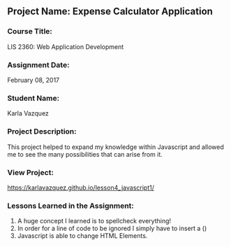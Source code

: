 ## Project Name:  Expense Calculator Application

### Course Title:
LIS 2360:  Web Application Development

### Assignment Date:  
February 08, 2017

### Student Name:  
Karla Vazquez

### Project Description:
This project helped to expand my knowledge within Javascript and allowed me to see the many possibilities that can arise from it.

### View Project:
https://karlavazquez.github.io/lesson4_javascript1/

### Lessons Learned in the Assignment:
1. A huge concept I learned is to spellcheck everything!
2. In order for a line of code to be ignored I simply have to insert a ()
3. Javascript is able to change HTML Elements.